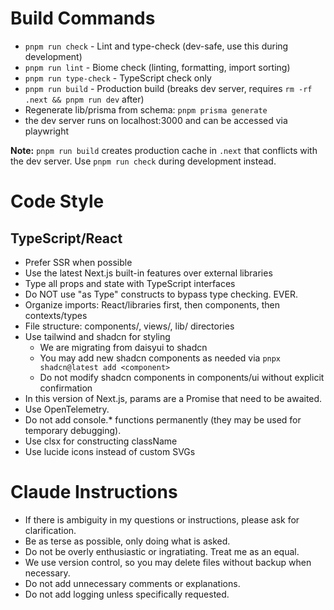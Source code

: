 # Build Commands
- `pnpm run check` - Lint and type-check (dev-safe, use this during development)
- `pnpm run lint` - Biome check (linting, formatting, import sorting)
- `pnpm run type-check` - TypeScript check only
- `pnpm run build` - Production build (breaks dev server, requires `rm -rf .next && pnpm run dev` after)
- Regenerate lib/prisma from schema: `pnpm prisma generate`
- the dev server runs on localhost:3000 and can be accessed via playwright

**Note:** `pnpm run build` creates production cache in `.next` that conflicts with the dev server. Use `pnpm run check` during development instead.

# Code Style

## TypeScript/React
- Prefer SSR when possible
- Use the latest Next.js built-in features over external libraries
- Type all props and state with TypeScript interfaces
- Do NOT use "as Type" constructs to bypass type checking. EVER.
- Organize imports: React/libraries first, then components, then contexts/types
- File structure: components/, views/, lib/ directories
- Use tailwind and shadcn for styling
  - We are migrating from daisyui to shadcn
  - You may add new shadcn components as needed via `pnpx shadcn@latest add <component>`
  - Do not modify shadcn components in components/ui without explicit confirmation
- In this version of Next.js, params are a Promise that need to be awaited.
- Use OpenTelemetry.
- Do not add console.* functions permanently (they may be used for temporary debugging).
- Use clsx for constructing className
- Use lucide icons instead of custom SVGs

# Claude Instructions
- If there is ambiguity in my questions or instructions, please ask for clarification.
- Be as terse as possible, only doing what is asked.
- Do not be overly enthusiastic or ingratiating. Treat me as an equal.
- We use version control, so you may delete files without backup when necessary.
- Do not add unnecessary comments or explanations.
- Do not add logging unless specifically requested.

